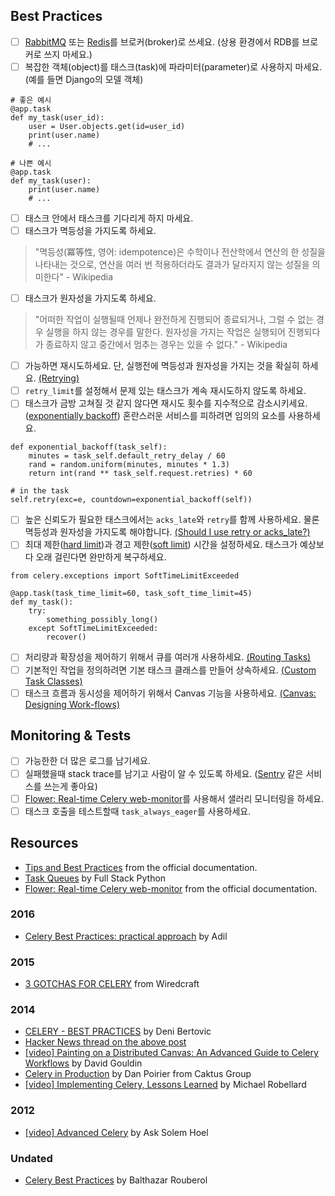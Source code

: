 ## Best Practices

- [ ] [RabbitMQ](https://www.rabbitmq.com/) 또는 [Redis](https://redis.io/)를 브로커(broker)로 쓰세요. (상용 환경에서 RDB를 브로커로 쓰지 마세요.)
- [ ] 복잡한 객체(object)를 태스크(task)에 파라미터(parameter)로 사용하지 마세요. (예를 들면 Django의 모델 객체)

```
# 좋은 예시
@app.task
def my_task(user_id):
    user = User.objects.get(id=user_id)
    print(user.name)
    # ...
```

```
# 나쁜 예시
@app.task
def my_task(user):
    print(user.name)
    # ...
```
- [ ] 태스크 안에서 태스크를 기다리게 하지 마세요.
- [ ] 태스크가 멱등성을 가지도록 하세요.
> "멱등성(冪等性, 영어: idempotence)은 수학이나 전산학에서 연산의 한 성질을 나타내는 것으로, 연산을 여러 번 적용하더라도 결과가 달라지지 않는 성질을 의미한다" - Wikipedia
- [ ] 태스크가 원자성을 가지도록 하세요.
> "어떠한 작업이 실행될때 언제나 완전하게 진행되어 종료되거나, 그럴 수 없는 경우 실행을 하지 않는 경우를 말한다. 원자성을 가지는 작업은 실행되어 진행되다가 종료하지 않고 중간에서 멈추는 경우는 있을 수 없다." - Wikipedia
- [ ] 가능하면 재시도하세요. 단, 실행전에 멱등성과 원자성을 가지는 것을 확실히 하세요.
[(Retrying)](http://docs.celeryproject.org/en/latest/userguide/tasks.html#retrying)
- [ ] `retry_limit`를 설정해서 문제 있는 태스크가 계속 재시도하지 않도록 하세요. 
- [ ] 태스크가 금방 고쳐질 것 같지 않다면 재시도 횟수를 지수적으로 감소시키세요.([exponentially backoff](https://en.wikipedia.org/wiki/Exponential_backoff)) 혼란스러운 서비스를 피하려면 임의의 요소를 사용하세요.

```
def exponential_backoff(task_self):
    minutes = task_self.default_retry_delay / 60
    rand = random.uniform(minutes, minutes * 1.3)
    return int(rand ** task_self.request.retries) * 60

# in the task
self.retry(exc=e, countdown=exponential_backoff(self))
```
- [ ] 높은 신뢰도가 필요한 태스크에서는 `acks_late`와 `retry`를 함께 사용하세요. 물론 멱등성과 원자성을 가지도록 해야합니다. [(Should I use retry or acks_late?)](http://docs.celeryproject.org/en/latest/faq.html#faq-acks-late-vs-retry)
- [ ] 최대 제한([hard limit]())과 경고 제한([soft limit]()) 시간을 설정하세요. 태스크가 예상보다 오래 걸린다면 완만하게 복구하세요. 

```
from celery.exceptions import SoftTimeLimitExceeded

@app.task(task_time_limit=60, task_soft_time_limit=45)
def my_task():
    try:
        something_possibly_long()
    except SoftTimeLimitExceeded:
        recover()
```
- [ ] 처리량과 확장성을 제어하기 위해서 큐를 여러개 사용하세요. [(Routing Tasks)](http://docs.celeryproject.org/en/latest/userguide/routing.html)
- [ ] 기본적인 작업을 정의하려면 기본 태스크 클래스를 만들어 상속하세요. [(Custom Task Classes)](http://docs.celeryproject.org/en/latest/userguide/tasks.html#custom-task-classes)
- [ ] 태스크 흐름과 동시성을 제어하기 위해서 Canvas 기능을 사용하세요. [(Canvas: Designing Work-flows)](http://docs.celeryproject.org/en/latest/userguide/canvas.html)

## Monitoring & Tests

- [ ] 가능한한 더 많은 로그를 남기세요. 
- [ ] 실패했을때 stack trace를 남기고 사람이 알 수 있도록 하세요. ([Sentry](https://sentry.io) 같은 서비스를 쓰는게 좋아요) 
- [ ] [Flower: Real-time Celery web-monitor](http://docs.celeryproject.org/en/latest/userguide/monitoring.html#flower-real-time-celery-web-monitor)를 사용해서 샐러리 모니터링을 하세요. 
- [ ] 태스크 호출을 테스트할때 `task_always_eager`를 사용하세요.

## Resources

- [Tips and Best Practices](http://celery.readthedocs.io/en/latest/userguide/tasks.html#tips-and-best-practices) from the official documentation.
- [Task Queues](https://www.fullstackpython.com/task-queues.html) by Full Stack Python
- [Flower: Real-time Celery web-monitor](http://celery.readthedocs.io/en/latest/userguide/monitoring.html#flower-real-time-celery-web-monitor) from the official documentation.

### 2016

- [Celery Best Practices: practical approach](https://khashtamov.com/en/celery-best-practices-practical-approach/) by Adil

### 2015

- [3 GOTCHAS FOR CELERY](https://wiredcraft.com/blog/3-gotchas-for-celery/) from Wiredcraft

### 2014

- [CELERY - BEST PRACTICES](https://denibertovic.com/posts/celery-best-practices/) by Deni Bertovic
- [Hacker News thread on the above post](https://news.ycombinator.com/item?id=7909201)
- [[video] Painting on a Distributed Canvas: An Advanced Guide to Celery Workflows](https://www.youtube.com/watch?v=XoMu8vhdc-A) by David Gouldin
- [Celery in Production](https://www.caktusgroup.com/blog/2014/09/29/celery-production/) by Dan Poirier from Caktus Group
- [[video] Implementing Celery, Lessons Learned](https://www.youtube.com/watch?v=hmtSe0yPi6I) by Michael Robellard

### 2012

- [[video] Advanced Celery](https://www.youtube.com/watch?v=gpKMwPoldak&t=1416s) by Ask Solem Hoel

### Undated

- [Celery Best Practices](https://blog.balthazar-rouberol.com/celery-best-practices) by Balthazar Rouberol
